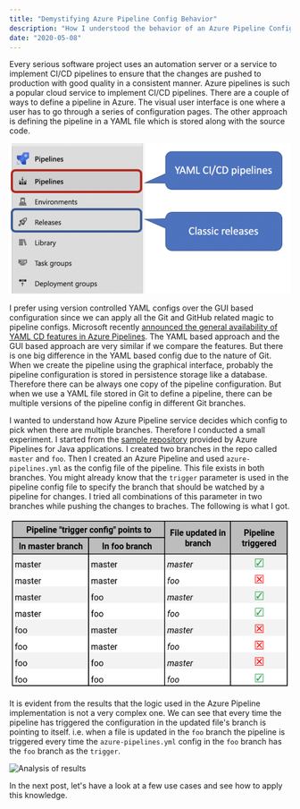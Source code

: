 ```yaml
---
title: "Demystifying Azure Pipeline Config Behavior"
description: "How I understood the behavior of an Azure Pipeline Config in a multi branch repo"
date: "2020-05-08"
---
```


Every serious software project uses an automation server or a service
to implement CI/CD pipelines to ensure that the changes are pushed to
production with good quality in a consistent manner. Azure pipelines
is such a popular cloud service to implement CI/CD pipelines. There
are a couple of ways to define a pipeline in Azure. The visual user
interface is one where a user has to go through a series of
configuration pages. The other approach is defining the pipeline in a
YAML file which is stored along with the source code.

![Azure Pipeline Configuration](pipeline-config.png
"https://devblogs.microsoft.com/devops/announcing-general-availability-of-azure-pipelines-yaml-cd/")

I prefer using version controlled YAML configs over the GUI based
configuration since we can apply all the Git and GitHub related magic
to pipeline configs. Microsoft recently [announced the general
availability of YAML CD features in Azure
Pipelines](https://devblogs.microsoft.com/devops/announcing-general-availability-of-azure-pipelines-yaml-cd/).
The YAML based approach and the GUI based approach are very similar if
we compare the features. But there is one big difference in the YAML
based config due to the nature of Git. When we create the pipeline
using the graphical interface, probably the pipeline configuration is
stored in persistence storage like a database. Therefore there can
be always one copy of the pipeline configuration. But when we use a
YAML file stored in Git to define a pipeline, there can be multiple
versions of the pipeline config in different Git branches.

I wanted to understand how Azure Pipeline service decides which config
to pick when there are multiple branches. Therefore I conducted a
small experiment. I started from the [sample
repository](https://github.com/MicrosoftDocs/pipelines-java) provided
by Azure Pipelines for Java applications. I created two branches in
the repo called `master` and `foo`. Then I created an Azure Pipeline
and used `azure-pipelines.yml` as the config file of the pipeline.
This file exists in both branches. You might already know that the
`trigger` parameter is used in the pipeline config file to specify the
branch that should be watched by a pipeline for changes. I tried all
combinations of this parameter in two branches while pushing the
changes to braches. The following is what I got.

![Summary of results](result-summary.png "Summary of results" )

It is evident from the results that the logic used in the Azure
Pipeline implementation is not a very complex one. We can see that
every time the pipeline has triggered the configuration in the updated
file's branch is pointing to itself. i.e. when a file is updated in
the `foo` branch the pipeline is triggered every time the
`azure-pipelines.yml` config in the `foo` branch has the `foo` branch
as the `trigger`.

![Analysis of results](result-summary-circled.png "Analysis of
results" )

In the next post, let's have a look at a few use cases and see how
to apply this knowledge.

